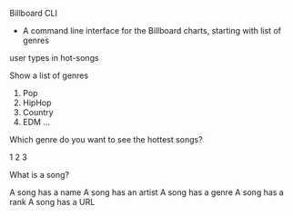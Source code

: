 Billboard CLI

- A command line interface for the Billboard charts, starting with list of genres

user types in hot-songs

Show a list of genres

1. Pop
2. HipHop
3. Country
4. EDM
...

Which genre do you want to see the hottest songs?

1
2
3

What is a song?

A song has a name
A song has an artist
A song has a genre
A song has a rank
A song has a URL